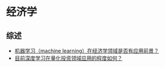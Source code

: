 ﻿# 经济学

## 综述

- [机器学习（machine learning）在经济学领域是否有应用前景？](https://www.zhihu.com/question/37870042)
- [目前深度学习在量化投资领域应用的程度如何？](https://www.zhihu.com/question/41416465)